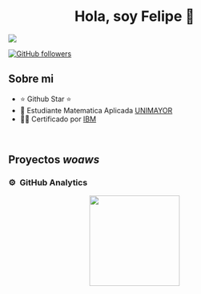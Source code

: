 <div align="center">
<h1 align="center">Hola, soy Felipe 👋</h1>
</div>
<img src="https://i.imgur.com/SMUvEwB.png[/img]">

[![GitHub followers](https://img.shields.io/github/followers/flipehr?style=social)](https://github.com/flipehr)


## Sobre mi

- ⭐ Github Star ⭐ 
- 📗 Estudiante Matematica Aplicada [UNIMAYOR](https://www.universidadmayor.edu.co)
- 🧑‍🏫 Certificado por [IBM](https://www.ibm.com/account/co/es)
<br>

## Proyectos *woaws*

### ⚙️ &nbsp;GitHub Analytics

<p align="center">
<a href="https://github.com/ArisGuimera">
  <img height="180em" src="https://github-readme-stats-eight-theta.vercel.app/api?username=flipehr&show_icons=true&theme=algolia&include_all_commits=true&count_private=true"/>
</a>
</p>
<!--
**flipehr/flipehr** is a ✨ _special_ ✨ repository because its `README.md` (this file) appears on your GitHub profile.

Here are some ideas to get you started:

- 🔭 I’m currently working on ...
- 🌱 I’m currently learning ...
- 👯 I’m looking to collaborate on ...
- 🤔 I’m looking for help with ...
- 💬 Ask me about ...
- 📫 How to reach me: ...
- 😄 Pronouns: ...
- ⚡ Fun fact: ...
-->
